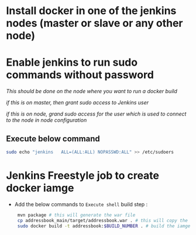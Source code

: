 # Install docker in one of the jenkins nodes (master or slave or any other node)

# Enable jenkins to run sudo commands without password
_This should be done on the node where you want to run a docker build_

_if this is on master, then grant sudo access to Jenkins user_

_if this is on node, grand sudo access for the user which is used to connect to the node in node configuration_


## Execute below command
   ```bash
   sudo echo "jenkins   ALL=(ALL:ALL) NOPASSWD:ALL" >> /etc/sudoers
   ```


# Jenkins Freestyle job to create docker iamge
* Add the below commands to `Execute shell` build step :
  ```bash
   mvn package # this will generate the war file
   cp addressbook_main/target/addressbook.war . # this will copy the war file to build context (current dir)
   sudo docker build -t addressbook:$BUILD_NUMBER . # build the iamge
   ```
